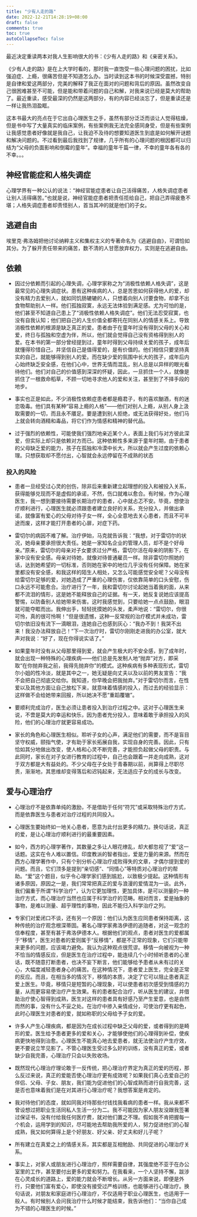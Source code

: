 ```yaml
---
title: "少有人走的路"
date: 2022-12-21T14:28:19+08:00
draft: false
comments: true
toc: true
autoCollapseToc: false
---
```


最近决定重读两本对我人生影响很大的书：《少有人走的路》和《亲密关系》。

《少有人走的路》是在上大学时看的，那时我一直饱受一些心理问题的困扰，比如强迫症、上瘾，很痛苦但是不知道怎么办。当时读到这本书的时候深受震撼，特别是自律和爱这两部分，完美的解释了我正在面对的问题和背后的原因。虽然改变自己很困难甚至不可能，但是能和带着问题的自己和解，对我来说已经是莫大的帮助了。最近重读，感受最深的仍然是这两部分，有的内容已经淡忘了，但是重读还是一样让我热泪盈眶。

这本书最大的亮点在于它出自心理医生之手，虽然有部分泛泛而谈让人觉得枯燥，但是书中写了大量真实的临床案例，有些案例我无法完全感同身受，但是有些案例让我感觉患者好像就是我自己，让我迫不及待的想要知道医生到底是如何解开谜题和解决问题的。不过看到最后我找到了规律，几乎所有的心理问题的根因都可以归结为“父母的负面影响和倒霉的童年”。幸福的童年千篇一律，不幸的童年各有各的不幸。。。


## 神经官能症和人格失调症

心理学界有一种公认的说法：“神经官能症患者让自己活得痛苦，人格失调症患者让别人活得痛苦。”也就是说，神经官能症患者把责任揽给自己，把自己弄得疲惫不堪；人格失调症患者却责怪别人，首当其冲的就是他们的子女。

## 逃避自由

埃里克·弗洛姆把他讨论纳粹主义和集权主义的专著命名为《逃避自由》，可谓恰如其分。为了躲开责任带来的痛苦，数不清的人甘愿放弃权力，实则是在逃避自由。

## 依赖

* 因过分依赖而引起的心理失调，心理学家称之为“消极性依赖人格失调”，这是最常见的心理失调症状。患有这种疾病的人，总是苦思如何获得他人的爱，却没有精力去爱别人，就如同饥肠辘辘的人，只想着向别人讨要食物，却拿不出食物帮助别人一样。他们孤独寂寞，永远无法体验到满足感。尤为可怕的是，他们甚至不知道自己患上了“消极性依赖人格失调症”。他们无法忍受寂寞，也没有自我认知；他们把自己的人生价值全都寄托在同别人的情感关系上。导致消极性依赖的根源是缺乏真正的爱。患者由于在童年时没有得到父母的关心和爱，终日与孤独和空虚为伴，所以，他们就会觉得自己没有资格得到别人的爱。在本书的第一部分曾经提到过，童年时得到父母持续关爱的孩子，成年后就懂得珍惜自己，并坚信自己是值得爱的，是有价值的。他们相信只要坚持真实的自己，就能够得到别人的爱。而在缺少爱的氛围中长大的孩子，成年后内心始终缺乏安全感，在他们心中，世界无情而混乱，别人总是以异样的眼光看待他们。他们对自己的价值感到深深的怀疑，因此，一旦抓住一个人，就像是抓住了一根救命稻草，不顾一切地寻求他人的爱和关注，甚至到了不择手段的地步。

* 事实也正是如此，不少消极性依赖症患者都是瘾君子，有的喜欢酗酒，有的迷恋吸毒。他们具有某种“容易上瘾的人格”——他们对别人上瘾，从别人身上汲取需要的一切，而且永不餍足。要是遭到别人拒绝，或无法获得好处，他们马上就会转向酒精和毒品，将它们作为情感和精神的替代品。

* 过于强烈的依赖性，可能使我们强烈地亲近某个人，表面上我们与对方彼此深爱，但实际上却只是依赖对方而已。这种依赖性多来源于童年时期，由于患者的父母缺乏爱的能力，孩子在孤独和冷漠中长大，所以就会产生过度的依赖心理。只想获取却不愿付出，心智就会永远停留在不成熟的状态

### 投入的风险

* 患者一旦经受过心灵的创伤，除非后来重新建立起理想的投入和被投入关系，获得能够兑现而不是虚假的承诺，不然，伤口就难以愈合。有时候，作为心理医生，我一想到要接待需要长期治疗的患者，心中就忐忑不安。毕竟，想使治疗顺利进行，心理医生就必须跟患者建立良好的关系，充分投入，并做出承诺，就像富有爱心的父母对待子女一样，全心全意地去关心患者，而且不可半途而废，这样才能打开患者的心扉，对症下药。

* 雷切尔的病因不难了解。治疗伊始，马克就告诉我：“我想，对于雷切尔的状况，她母亲要承担很大责任。她是一家知名企业的管理人员，却不是个好母亲。”原来，雷切尔的母亲对子女要求过分严格，雷切尔活在母亲的阴影下，在家中没有安全感。母亲对待她，就像对待普通雇员一样。除非雷切尔照她的话，达到她希望的一切标准，否则她在家中的地位几乎没有任何保障。她在家里都没有安全感，和我这样的陌生人相处，又怎么可能感觉安全呢？父母没有给雷切尔足够的爱，对她造成了严重的心理伤害，仅依靠简单的口头安慰，伤口永远不可能愈合。治疗进行了一年，我和雷切尔讨论起她当着我的面，从来都不流泪的情形，这是她不能释放自己的证据。有一天，她反复说她应该提高警惕，以防备别人给她带来伤害。这时我感觉到，只要给她一点点鼓励，眼泪就可能夺眶而出。我伸出手，轻轻抚摸她的头发，柔声地说：“雷切尔，你很可怜，真的很可怜啊！”但是很遗憾，这种一反常规的治疗模式并未成功，雷切尔依旧没有流下一滴眼泪，连她自己也感到灰心：“我办不到！我哭不出来！我没办法释放自己！”下一次治疗时，雷切尔刚刚走进我的办公室，就大声对我说：“好了，现在你得说实话了。”

* 如果童年时没有从父母那里得到爱，就会产生极大的不安全感，到了成年时，就会出现一种特殊的心理疾病——他们总是先发制人地“抛弃”对方，即采取“在你抛弃我之前，我得先抛弃你”的模式。这种疾病有多种表现形式，雷切尔小姐的性冷淡，就是其中之一，她无疑是向丈夫以及以前的男友宣告：“我不会把自己彻底交给你。我知道，你早晚会把我抛弃。”对于雷切尔而言，在性爱以及其他方面让自己放松下来，就意味着情感的投入，而过去的经验显示：这样做不会给她带来回报，所以她决不愿“重蹈覆辙”。

* 要顺利完成治疗，医生必须让患者投入到治疗过程之中。这对于心理医生来说，不啻是莫大的幸运和快乐，因为患者充分投入，意味着敢于承担投入的风险，他们的心理治疗就更容易成功。

* 家长的角色和心理医生相似。聆听子女的心声，满足他们的需要，而不是盲目坚守权威，颐指气使，才有助于家长拓展自我，实现自身的完善。因此，只有恰如其分地做出改变，使人格和心灵不断完善，才能担负起做父母的职责。与此同时，家长在对子女进行教育的过程中，自己也会跟着一并走向成熟，这对于双方都是大有益处的。不少父母在子女处于青春期以前，尚算得上尽职尽责，渐渐地，其思维却变得落后和迟钝起来，无法适应子女的成长与改变。

## 爱与心理治疗

* 心理治疗不是依靠单纯的激励，不是借助于任何“符咒”或采取特殊治疗方式，而是依靠医生与患者对治疗过程的共同投入。

* 心理医生要始终如一地关心患者，愿意为此付出更多的精力。换句话说，真正的爱，是让心理治疗顺利进行的最重要因素。

* 如今，西方的心理学著作，其数量之多让人眼花缭乱，却大都忽视了“爱”这一话题。这实在令人难以置信。印度教派的智者指出，爱是力量的来源。然而在西方心理学著作中，只有个别分析心理治疗成败得失的文章，才偶尔提到爱的问题。而且，它们顶多是提到“亲切感”、“同情心”等特质对心理治疗的帮助。“爱”这个题目，似乎令心理学家们感到尴尬，以致极少提起。这种情形有诸多原因，原因之一是，我们常常把真正的爱与浪漫的爱情混为一谈。此外，我们偏重于所谓“科学治疗”，认为它更加理性，更加具体，是可以测量的一种治疗方式，而心理治疗当然也应属于科学治疗的范畴。相对而言，爱是抽象的事物，是难以测量、超乎理性的事物，因此不能归入科学治疗之列。

* 专家们对爱闭口不谈，还有另一个原因：他们认为医生应同患者保持距离，这种传统的治疗观念根深蒂固。著名心理学家弗洛伊德的追随者，对这一观念的信奉程度，甚至有甚于弗洛伊德本人。根据他们的观点，患者对医生的爱都属于“移情”，医生对患者的爱则属于“反移情”，都是不正常的现象，它们只能带来更多的问题，应该竭力避免。我认为这种观点很荒谬。移情一向被视为一种不恰当的情感反应，但是医生在治疗过程中，能连续几个小时倾听患者的心里话，既不随意打断患者，也决不妄下断言，他们能够给予患者从未有过的关心，大幅度减轻患者身心的痛苦。在这种情况下，患者爱上医生，完全是正常的反应。而且，在相当多的情况下，移情的本质，决定了它可以阻止患者真正爱上医生。毕竟，移情只是短暂的心理现象，可以使患者初次感受到情感的力量，从而更容易使治疗产生效果。有的患者配合治疗，听从医生的建议，并借助治疗使心智得到成熟，医生对这样的患者具有好感乃至产生爱意，也是自然而然的事，没有什么不妥之处。在治疗中掺入亲情成分，可使治疗更有起色，此时心理医生对患者的爱，就如称职的父母给予子女的爱。

* 许多人产生心理疾病，都是因为在成长过程中缺乏父母的爱，或者得到的是畸形的爱。医生给予患者更多的爱和关心，才能够使他们的心理得到补偿，使疾病更快地得到治愈。心理医生不能真心地去爱患者，就无法使治疗产生疗效，更不要说立竿见影了。不管心理医生受过多么好的训练，没有真正的爱，或者缺少自我完善，心理治疗只会以失败收场。

* 既然现代心理治疗理论敢于一反传统，把心理治疗界定为真正的爱的历程，那么反过来说，真正的爱能否使心理治疗更有成效呢？如果我们真心去爱自己的伴侣、父母、子女、朋友，我们能为促进他们的心智成熟而进行自我完善，这是否也意味着我们是在对其进行心理治疗呢？我想答案是肯定的。

* 我对待他们的态度，就如同我对待那些付钱找我看病的患者一样。我从来都不曾设想过把职业生活同私人生活一分为二。我不可能因为家人朋友没跟我签署过保证书，没有付给我任何医疗费，就对他们置之不理。假如我不肯把握每一个机会，运用学到的知识，尽可能地去帮助我所爱的人，努力促进他们的心智成熟，我又如何算得上是个好朋友、好父亲、好丈夫和好儿子呢？

* 所有建立在真爱之上的情感关系，其实都是互相勉励、共同促进的心理治疗关系。

* 事实上，对家人或朋友进行心理治疗，照样需要自律，其强度绝不亚于在办公室里的工作，甚至要付出更多的爱和努力。在我看来，一个人坚持不懈，跋涉在心灵成长的道路上，爱的能力就会不断增长。从另一方面来说，即便是外行，只要他们富有爱心，即使没有接受过严格训练，也能够进行心理治疗。换句话说，对朋友和家庭进行心理治疗，不仅适用于职业心理医生，也适用于一般人。有时候别人会问我治疗什么时候才能结束，我告诉他们：“当你自己成为不错的心理医生的时候。”


